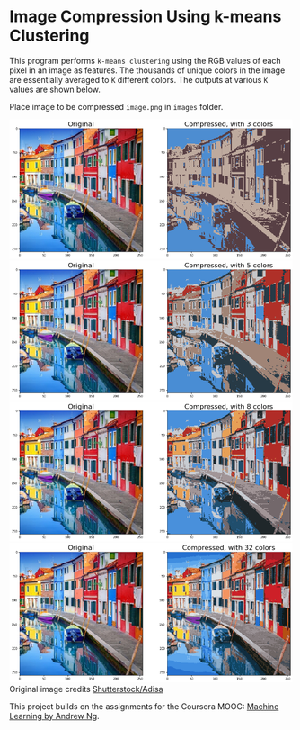 # Image Compression Using k-means Clustering

This program performs `k-means clustering` using the RGB values of each pixel in an image as features. The thousands of unique colors in the image are essentially averaged to `K` different colors. The outputs at various `K` values are shown below.

Place image to be compressed  `image.png` in `images` folder.

![](/images/3_colors.png)
![](/images/5_colors.png)
![](/images/8_colors.png)
![](/images/32_colors.png)
Original image credits [Shutterstock/Adisa](https://www.shutterstock.com/g/adisa)

This project builds on the assignments for the Coursera MOOC: [Machine Learning by Andrew Ng](https://www.coursera.org/learn/machine-learning).

